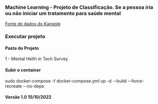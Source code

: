 ### Machine Learning - Projeto de Classificação. Se a pessoa iria ou não iniciar um tratamento para saúde mental
[Fonte de dados do Kanggle](https://www.kaggle.com/datasets/osmi/mental-health-in-tech-survey?resource=download&select=survey.csv)

### Executar projeto
#### Pasta do Projeto
1 - Mental Helth in Tech Survey
#### Subir o container
sudo docker-compose -f docker-compose.yml up  -d --build --force-recreate --no-deps
#### Versão 1.0 15/10/2022

